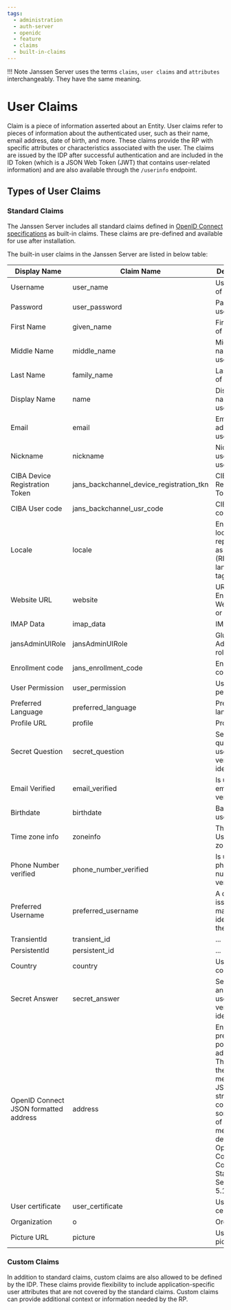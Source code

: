 ```yaml
---
tags:
  - administration
  - auth-server
  - openidc
  - feature
  - claims
  - built-in-claims
---
```


!!! Note
    Janssen Server uses the terms `claims`, `user claims` and `attributes` 
    interchangeably. They have the same meaning.

# User Claims

Claim is a piece of information asserted about an Entity. User claims refer to 
pieces of information about the authenticated user, such as their name, 
email address, date of birth, and more. These claims provide the RP with 
specific attributes or characteristics associated with the user. The claims 
are issued by the IDP after successful authentication and are included in the 
ID Token (which is a JSON Web Token (JWT) that contains user-related 
information) and are also available through the `/userinfo` endpoint. 

## Types of User Claims

### Standard Claims 

The Janssen Server includes all standard claims defined 
in [OpenID Connect specifications](https://openid.net/specs/openid-connect-core-1_0.html#StandardClaims) as built-in claims. 
These claims are pre-defined and available for use after installation. 

The built-in user claims in the Janssen Server are listed in below table:

| Display Name                          | Claim Name                               | Description                                                                                                                                                                              |
|---------------------------------------|------------------------------------------|------------------------------------------------------------------------------------------------------------------------------------------------------------------------------------------|
| Username                              | user_name                                | Username of user                                                                                                                                                                         | 
| Password                              | user_password                            | Password of user                                                                                                                                                                         |
| First Name                            | given_name                               | First name of user                                                                                                                                                                       |
| Middle Name                           | middle_name                              | Middle name of user                                                                                                                                                                      |
| Last Name                             | family_name                              | Last name of user                                                                                                                                                                        |
| Display Name                          | name                                     | Display name of user                                                                                                                                                                     |
| Email                                 | email                                    | Email address of user                                                                                                                                                                    |
| Nickname                              | nickname                                 | Nickname used for user                                                                                                                                                                   |
| CIBA Device Registration Token        | jans_backchannel_device_registration_tkn | CIBA Device Registration Token                                                                                                                                                           |
| CIBA User code                        | jans_backchannel_usr_code                | CIBA User code                                                                                                                                                                           |
| Locale                                | locale                                   | End-User's locale, represented as a BCP47 (RFC5646) language tag                                                                                                                         |      
| Website URL                           | website                                  | URL of the End-User's Web page or blog                                                                                                                                                   | 
| IMAP Data                             | imap_data                                | IMAP data                                                                                                                                                                                |   
| jansAdminUIRole                       | jansAdminUIRole                          | Gluu Flex Admin UI role                                                                                                                                                                  |
| Enrollment code                       | jans_enrollment_code                     | Enrollment code                                                                                                                                                                          |
| User Permission                       | user_permission                          | User permission                                                                                                                                                                          |
| Preferred Language                    | preferred_language                       | Preferred language                                                                                                                                                                       |
| Profile URL                           | profile                                  | Profile URL                                                                                                                                                                              |
| Secret Question                       | secret_question                          | Secret question used to verify user identity                                                                                                                                             |
| Email Verified                        | email_verified                           | Is user's email verified?                                                                                                                                                                |
| Birthdate                             | birthdate                                | Baithdate of user                                                                                                                                                                        |   
| Time zone info                        | zoneinfo                                 | The End-User's time zone                                                                                                                                                                 |
| Phone Number verified                 | phone_number_verified                    | Is user's phone number verified?                                                                                                                                                         |
| Preferred Username                    | preferred_username                       | A domain issued and managed identifier for the person                                                                                                                                    |
| TransientId                           | transient_id                             | ...                                                                                                                                                                                      | 
| PersistentId                          | persistent_id                            | ...                                                                                                                                                                                      |
| Country                               | country                                  | User's country                                                                                                                                                                           |     
| Secret Answer                         | secret_answer                            | Secret answer used to verify user identity                                                                                                                                               |
| OpenID Connect JSON formatted address | address                                  | End-User's preferred postal address. The value of the address member is a JSON structure containing some or all of the members defined in OpenID Connect 1.0 Core Standard Section 5.1.1 |
| User certificate                      | user_certificate                         | User certificate                                                                                                                                                                         |
| Organization                          | o                                        | Organization                                                                                                                                                                             |
| Picture URL                           | picture                                  | User's picture url                                                                                                                                                                       | 

### Custom Claims

In addition to standard claims, custom claims are also allowed to be defined 
by the IDP. These claims provide flexibility to include application-specific 
user attributes that are not covered by the standard claims. Custom claims 
can provide additional context or information needed by the RP.